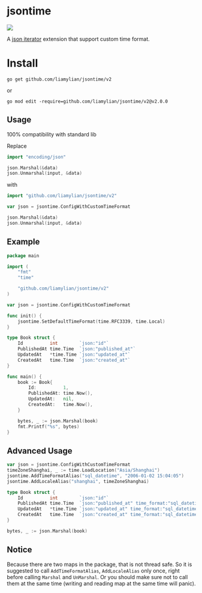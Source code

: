# jsontime

![](https://github.com/liamylian/jsontime/workflows/Test/badge.svg)

A [json iterator](https://github.com/json-iterator/go) extension that support custom time format.

# Install

`go get github.com/liamylian/jsontime/v2`

or

`go mod edit -require=github.com/liamylian/jsontime/v2@v2.0.0`


## Usage
100% compatibility with standard lib

Replace
```go
import "encoding/json"

json.Marshal(&data)
json.Unmarshal(input, &data)
```

with
```go
import "github.com/liamylian/jsontime/v2"

var json = jsontime.ConfigWithCustomTimeFormat

json.Marshal(&data)
json.Unmarshal(input, &data)
```

## Example

```go
package main

import (
	"fmt"
	"time"

	"github.com/liamylian/jsontime/v2"
)

var json = jsontime.ConfigWithCustomTimeFormat

func init() {
	jsontime.SetDefaultTimeFormat(time.RFC3339, time.Local)
}

type Book struct {
	Id          int        `json:"id"`
	PublishedAt time.Time  `json:"published_at"`
	UpdatedAt   *time.Time `json:"updated_at"`
	CreatedAt   time.Time  `json:"created_at"`
}

func main() {
	book := Book{
		Id:          1,
		PublishedAt: time.Now(),
		UpdatedAt:   nil,
		CreatedAt:   time.Now(),
	}

	bytes, _ := json.Marshal(book)
	fmt.Printf("%s", bytes)
}
```

## Advanced Usage

```go
var json = jsontime.ConfigWithCustomTimeFormat
timeZoneShanghai, _ := time.LoadLocation("Asia/Shanghai")
jsontime.AddTimeFormatAlias("sql_datetime", "2006-01-02 15:04:05")
jsontime.AddLocaleAlias("shanghai", timeZoneShanghai)

type Book struct {
	Id          int        `json:"id"`
	PublishedAt time.Time  `json:"published_at" time_format:"sql_datetime" time_location:"shanghai"`
	UpdatedAt   *time.Time `json:"updated_at" time_format:"sql_datetime" time_location:"shanghai"`
	CreatedAt   time.Time  `json:"created_at" time_format:"sql_datetime" time_location:"shanghai"`
}

bytes, _ := json.Marshal(book)
```

## Notice

Because there are two maps in the package, that is not thread safe. So it is suggested to call `AddTimeFormatAlias`, `AddLocaleAlias` only once, right before calling `Marshal` and `UnMarshal`. Or you should make sure not to call them at the same time (writing and reading map at the same time will panic).
